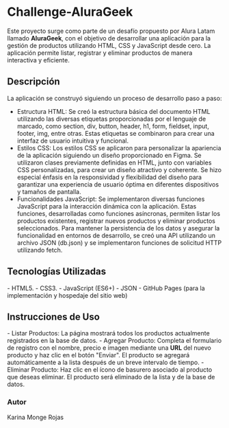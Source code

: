 <h1>Challenge-AluraGeek</h1>
Este proyecto surge como parte de un desafío propuesto por Alura Latam llamado <strong>AluraGeek</strong>, con el objetivo de desarrollar una aplicación para la gestión de productos utilizando HTML, CSS y JavaScript desde cero. La aplicación permite listar, registrar y eliminar productos de manera interactiva y eficiente.

<h2>Descripción</h2>
La aplicación se construyó siguiendo un proceso de desarrollo paso a paso:

- Estructura HTML: Se creó la estructura básica del documento HTML utilizando las diversas etiquetas proporcionadas por el lenguaje de marcado, como section, div, button, header, h1, form, fieldset, input, footer, img, entre otras. Estas etiquetas se combinaron para crear una interfaz de usuario intuitiva y funcional.
- Estilos CSS: Los estilos CSS se aplicaron para personalizar la apariencia de la aplicación siguiendo un diseño proporcionado en Figma. Se utilizaron clases previamente definidas en HTML, junto con variables CSS personalizadas, para crear un diseño atractivo y coherente. Se hizo especial énfasis en la responsividad y flexibilidad del diseño para garantizar una experiencia de usuario óptima en diferentes dispositivos y tamaños de pantalla.
- Funcionalidades JavaScript: Se implementaron diversas funciones JavaScript para la interacción dinámica con la aplicación. Estas funciones, desarrolladas como funciones asíncronas, permiten listar los productos existentes, registrar nuevos productos y eliminar productos seleccionados. Para mantener la persistencia de los datos y asegurar la funcionalidad en entornos de desarrollo, se creó una API utilizando un archivo JSON (db.json) y se implementaron funciones de solicitud HTTP utilizando fetch.

<h2>Tecnologías Utilizadas</h2>
 - HTML5.
 - CSS3.
 - JavaScript (ES6+)
 - JSON
 - GitHub Pages (para la implementación y hospedaje del sitio web)

<h2>Instrucciones de Uso</h2>
- Listar Productos: La página mostrará todos los productos actualmente registrados en la base de datos.
- Agregar Producto: Completa el formulario de registro con el nombre, precio e imagen mediante una <strong>URL</strong> del nuevo producto y haz clic en el botón "Enviar". El producto se agregará automáticamente a la lista después de un breve intervalo de tiempo.
- Eliminar Producto: Haz clic en el ícono de basurero asociado al producto que deseas eliminar. El producto será eliminado de la lista y de la base de datos.

<h3>Autor</h3>
Karina Monge Rojas





